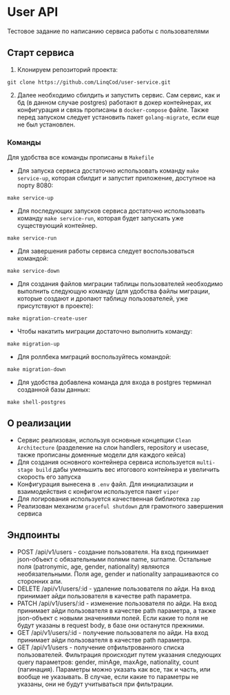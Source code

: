 # User API

Тестовое задание по написанию сервиса работы с пользователями

## Старт сервиса

1. Клонируем репозиторий проекта:
```
git clone https://github.com/LinqCod/user-service.git
```
2. Далее необходимо сбилдить и запустить сервис. Сам сервис, как и бд (в данном случае postgres) работают в докер контейнерах, их конфигурация и связь прописаны в `docker-compose` файле. Также перед запуском следует установить пакет `golang-migrate`, если еще не был установлен.

### Команды

Для удобства все команды прописаны в `Makefile`

 - Для запуска сервиса достаточно использовать команду `make service-up`, которая сбилдит и запустит приложение, доступное на порту 8080:

```
make service-up
```

 - Для последующих запусков сервиса достаточно использовать команду `make service-run`, которая будет запускать уже существующий контейнер.

```
make service-run
```

 - Для завершения работы сервиса следует воспользоваться командой:

```
make service-down
```

 - Для создания файлов миграции таблицы пользователей необходимо выполнить следующую команду (для удобства файлы миграции, которые создают и дропают таблицу пользователей, уже присутствуют в проекте):

```
make migration-create-user
```

 - Чтобы накатить миграции достаточно выполнить команду:

```
make migration-up
``` 

 - Для роллбека миграций воспользуйтесь командой:

```
make migration-down
``` 

 - Для удобства добавлена команда для входа в postgres терминал созданной базы данных:

```
make shell-postgres
```
 
## О реализации

 - Сервис реализован, используя основные концепции `Clean Architecture` (разделение на слои handlers, repository и usecase, также прописаны доменные модели для каждого кейса)
 - Для создания основного контейнера сервиса используется `multi-stage build` дабы уменьшить вес итогового контейнера и увеличить скорость его запуска
 - Конфигурация вынесена в `.env` файл. Для инициализации и взаимодействия с конфигом используется пакет `viper`
 - Для логирования используется качественная библиотека `zap`
 - Реализован механизм `graceful shutdown` для грамотного завершения сервиса

## Эндпоинты

 - POST /api/v1/users - создание пользователя. На вход принимает json-объект с обязательными полями name, surname. Остальные поля (patronymic, age, gender, nationality) являются необязательными. Поля age, gender и nationality запрашиваются со сторонних апи. 
 - DELETE /api/v1/users/:id - удаление пользователя по айди. На вход принимает айди пользователя в качестве path параметра.
 - PATCH /api/v1/users/:id - изменение пользователя по айди. На вход принимает айди пользователя в качестве path параметра, а также json-объект с новыми значениями полей. Если какие то поля не будут указаны в request body, в базе они останутся прежними.
 - GET /api/v1/users/:id - получение пользователя по айди. На вход принимает айди пользователя в качестве path параметра.
 - GET /api/v1/users - получение отфильтрованного списка пользователей. Фильтрация происходит путем указания следующих query параметров: gender, minAge, maxAge, nationality, count (пагинация). Параметры можно указать как все, так и часть, или вообще не указывать. В случае, если какие то параметры не указаны, они не будут учитываться при фильтрации. 
